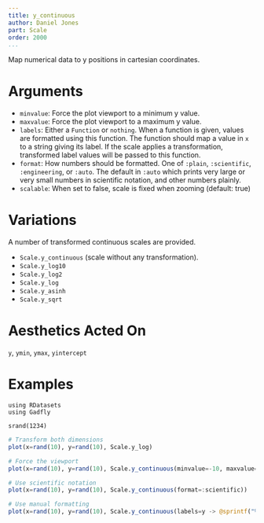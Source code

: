 ```yaml
---
title: y_continuous
author: Daniel Jones
part: Scale
order: 2000
...
```


Map numerical data to y positions in cartesian coordinates.

# Arguments

  * `minvalue`: Force the plot viewport to a minimum y value.
  * `maxvalue`: Force the plot viewport to a maximum y value.
  * `labels`: Either a `Function` or `nothing`. When a
    function is given, values are formatted using this function. The function
    should map a value in `x` to a string giving its label. If the scale
    applies a transformation, transformed label values will be passed to this
    function.
  * `format`: How numbers should be formatted. One of `:plain`, `:scientific`,
    `:engineering`, or `:auto`. The default in `:auto` which prints very large or very small
    numbers in scientific notation, and other numbers plainly.
  * `scalable`: When set to false, scale is fixed when zooming (default: true)

# Variations

A number of transformed continuous scales are provided.

  * `Scale.y_continuous` (scale without any transformation).
  * `Scale.y_log10`
  * `Scale.y_log2`
  * `Scale.y_log`
  * `Scale.y_asinh`
  * `Scale.y_sqrt`


# Aesthetics Acted On

`y`, `ymin`, `ymax`, `yintercept`

# Examples

```{.julia hide="true" results="none"}
using RDatasets
using Gadfly

srand(1234)
```

```julia
# Transform both dimensions
plot(x=rand(10), y=rand(10), Scale.y_log)
```

```julia
# Force the viewport
plot(x=rand(10), y=rand(10), Scale.y_continuous(minvalue=-10, maxvalue=10))
```

```julia
# Use scientific notation
plot(x=rand(10), y=rand(10), Scale.y_continuous(format=:scientific))
```

```julia
# Use manual formatting
plot(x=rand(10), y=rand(10), Scale.y_continuous(labels=y -> @sprintf("%0.4f", y)))
```

